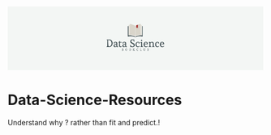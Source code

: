![logo](Assets/images/logo1.png)

# Data-Science-Resources
Understand why ? rather than fit and predict.!

